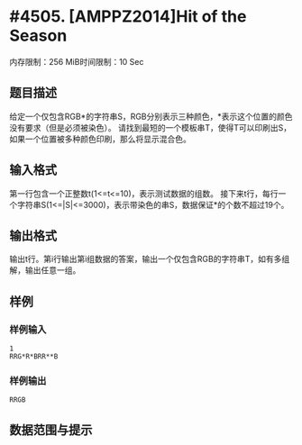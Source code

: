 # #4505. [AMPPZ2014]Hit of the Season

内存限制：256 MiB时间限制：10 Sec

## 题目描述

给定一个仅包含RGB*的字符串S，RGB分别表示三种颜色，*表示这个位置的颜色没有要求（但是必须被染色）。
请找到最短的一个模板串T，使得T可以印刷出S，如果一个位置被多种颜色印刷，那么将显示混合色。

## 输入格式

第一行包含一个正整数t(1<=t<=10)，表示测试数据的组数。
接下来t行，每行一个字符串S(1<=|S|<=3000)，表示带染色的串S，数据保证*的个数不超过19个。

## 输出格式

输出t行。第i行输出第i组数据的答案，输出一个仅包含RGB的字符串T，如有多组解，输出任意一组。

## 样例

### 样例输入

    
    1
    RRG*R*BRR**B
    

### 样例输出

    
    RRGB
    

## 数据范围与提示
